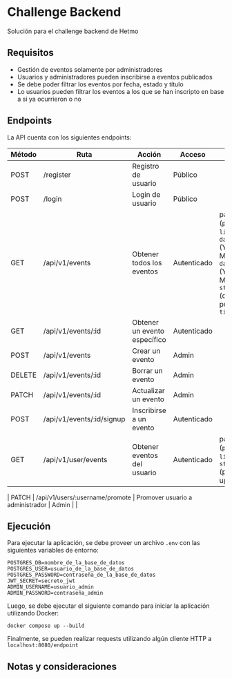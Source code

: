 # Challenge Backend

Solución para el challenge backend de Hetmo

## Requisitos

- Gestión de eventos solamente por administradores
- Usuarios y administradores pueden inscribirse a eventos publicados
- Se debe poder filtrar los eventos por fecha, estado y título
- Lo usuarios pueden filtrar los eventos a los que se han inscripto en base a si ya ocurrieron o no

## Endpoints

La API cuenta con los siguientes endpoints:

| Método | Ruta                      | Acción                       | Acceso      | Filtros                                                                                                                  |
| ------ | ------------------------- | ---------------------------- | ----------- | ------------------------------------------------------------------------------------------------------------------------ |
| POST   | /register                 | Registro de usuario          | Público     |                                                                                                                          |
| POST   | /login                    | Login de usuario             | Público     |                                                                                                                          |
| GET    | /api/v1/events            | Obtener todos los eventos    | Autenticado | paginación (`page` y `limit`), `date_start` (YYYY-MM-DD), `date_end` (YYYY-MM-DD), `status` (draft o published), `title` |
| GET    | /api/v1/events/:id        | Obtener un evento específico | Autenticado |                                                                                                                          |
| POST   | /api/v1/events            | Crear un evento              | Admin       |                                                                                                                          |
| DELETE | /api/v1/events/:id        | Borrar un evento             | Admin       |                                                                                                                          |
| PATCH  | /api/v1/events/:id        | Actualizar un evento         | Admin       |                                                                                                                          |
| POST   | /api/v1/events/:id/signup | Inscribirse a un evento      | Autenticado |                                                                                                                          |
| GET    | /api/v1/user/events       | Obtener eventos del usuario  | Autenticado | paginación (`page` y `limit`), `status` (past o upcoming)                                                                |

| PATCH | /api/v1/users/:username/promote | Promover usuario a administrador | Admin | |

## Ejecución

Para ejecutar la aplicación, se debe proveer un archivo `.env` con las siguientes variables de entorno:

```
POSTGRES_DB=nombre_de_la_base_de_datos
POSTGRES_USER=usuario_de_la_base_de_datos
POSTGRES_PASSWORD=contraseña_de_la_base_de_datos
JWT_SECRET=secreto_jwt
ADMIN_USERNAME=usuario_admin
ADMIN_PASSWORD=contraseña_admin
```

Luego, se debe ejecutar el siguiente comando para iniciar la aplicación utilizando Docker:

```
docker compose up --build
```

Finalmente, se pueden realizar requests utilizando algún cliente HTTP a `localhost:8080/endpoint`

## Notas y consideraciones
